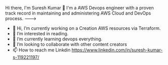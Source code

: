 
Hi there, I'm Suresh Kumar  👋
I'm a AWS Devops engineer with a proven track record in maintaining and administering AWS Cloud and DevOps process.
--->
- 👋 Hi, I’m currently working on a Creation AWS resources via Terraform.
- 👀 I’m interested in reading.
- 🌱 I’m currently learning devops everything.
- 💞️ I’m looking to collaborate with other content creators
- 📫 How to reach me 
Linkdin
https://www.linkedin.com/in/suresh-kumar-s-119221197/


